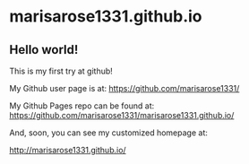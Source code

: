 # marisarose1331.github.io
## Hello world!

This is my first try at github!

My Github user page is at: 
https://github.com/marisarose1331/

My Github Pages repo can be found at:  
https://github.com/marisarose1331/marisarose1331.github.io/

And, soon, you can see my customized homepage at:

http://marisarose1331.github.io/
